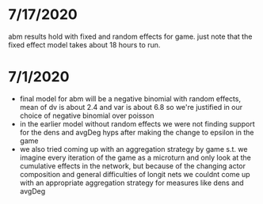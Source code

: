 # 7/17/2020

abm results hold with fixed and random effects for game. just note that the fixed effect model takes about 18 hours to run.

# 7/1/2020

- final model for abm will be a negative binomial with random effects, mean of dv is about 2.4 and var is about 6.8 so we're justified in our choice of negative binomial over poisson
- in the earlier model without random effects we were not finding support for the dens and avgDeg hyps after making the change to epsilon in the game
- we also tried coming up with an aggregation strategy by game s.t. we imagine every iteration of the game as a microturn and only look at the cumulative effects in the network, but because of the changing actor composition and general difficulties of longit nets we couldnt come up with an appropriate aggregation strategy for measures like dens and avgDeg
